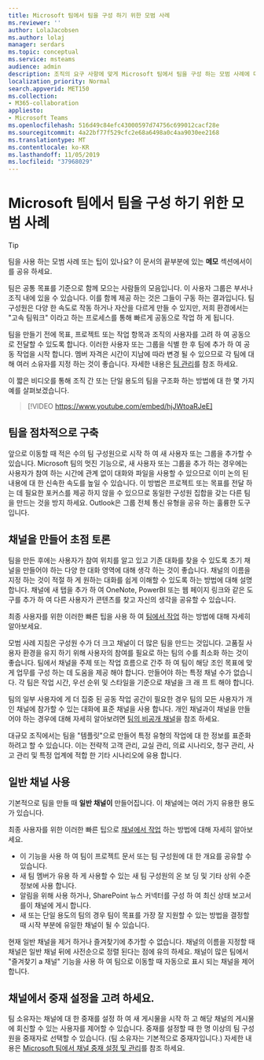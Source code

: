 ```yaml
---
title: Microsoft 팀에서 팀을 구성 하기 위한 모범 사례
ms.reviewer: ''
author: LolaJacobsen
ms.author: lolaj
manager: serdars
ms.topic: conceptual
ms.service: msteams
audience: admin
description: 조직의 요구 사항에 맞게 Microsoft 팀에서 팀을 구성 하는 모범 사례에 대해 알아봅니다.
localization_priority: Normal
search.appverid: MET150
ms.collection:
- M365-collaboration
appliesto:
- Microsoft Teams
ms.openlocfilehash: 516d49c84efc43000597d74756c699012cacf28e
ms.sourcegitcommit: 4a22bf77f529cfc2e68a6498a0c4aa9030ee2168
ms.translationtype: MT
ms.contentlocale: ko-KR
ms.lasthandoff: 11/05/2019
ms.locfileid: "37968029"
---
```

<a name="best-practices-for-organizing-teams-in-microsoft-teams"></a>Microsoft 팀에서 팀을 구성 하기 위한 모범 사례
======================================================

> [!TIP]
> 팀을 사용 하는 모범 사례 또는 팁이 있나요? 이 문서의 끝부분에 있는 **메모** 섹션에서이를 공유 하세요.

팀은 공통 목표를 기준으로 함께 모으는 사람들의 모음입니다. 이 사용자 그룹은 부서나 조직 내에 있을 수 있습니다. 이를 함께 제공 하는 것은 그들이 구동 하는 결과입니다. 팀 구성원은 다양 한 속도로 작동 하거나 자산을 다르게 만들 수 있지만, 저희 환경에서는 "고속 팀워크" 이라고 하는 프로세스를 통해 빠르게 공동으로 작업 하 게 됩니다.  

팀을 만들기 전에 목표, 프로젝트 또는 작업 항목과 조직의 사용자를 고려 하 여 공동으로 전달할 수 있도록 합니다. 이러한 사용자 또는 그룹을 식별 한 후 팀에 추가 하 여 공동 작업을 시작 합니다. 멤버 자격은 시간이 지남에 따라 변경 될 수 있으므로 각 팀에 대해 여러 소유자를 지정 하는 것이 좋습니다. 자세한 내용은 [팀 관리](https://support.office.com/article/Teams-and-Channels-df38ae23-8f85-46d3-b071-cb11b9de5499)를 참조 하세요.

이 짧은 비디오를 통해 조직 간 또는 단일 용도의 팀을 구조화 하는 방법에 대 한 몇 가지 예를 살펴보겠습니다.

> [!VIDEO https://www.youtube.com/embed/hjJWtoaRJeE]

## <a name="build-your-team-gradually"></a>팀을 점차적으로 구축

앞으로 이동할 때 적은 수의 팀 구성원으로 시작 하 여 새 사용자 또는 그룹을 추가할 수 있습니다. Microsoft 팀의 멋진 기능으로, 새 사용자 또는 그룹을 추가 하는 경우에는 사용자가 참여 하는 시간에 관계 없이 대화와 파일을 사용할 수 있으므로 이미 논의 된 내용에 대 한 신속한 속도를 높일 수 있습니다. 이 방법은 프로젝트 또는 목표를 전달 하는 데 필요한 포커스를 제공 하지 않을 수 있으므로 동일한 구성원 집합을 갖는 다른 팀을 만드는 것을 방지 하세요. Outlook은 그룹 전체 통신 유형을 공유 하는 훌륭한 도구입니다.

## <a name="create-channels-to-focus-discussions"></a>채널을 만들어 초점 토론

팀을 만든 후에는 사용자가 참여 위치를 알고 있고 기존 대화를 찾을 수 있도록 초기 채널을 만들어야 하는 다양 한 대화 영역에 대해 생각 하는 것이 좋습니다. 채널의 이름을 지정 하는 것이 적절 하 게 원하는 대화를 쉽게 이해할 수 있도록 하는 방법에 대해 설명 합니다. 채널에 새 탭을 추가 하 여 OneNote, PowerBI 또는 웹 페이지 링크와 같은 도구를 추가 하 여 다른 사용자가 콘텐츠를 찾고 자신의 생각을 공유할 수 있습니다.

최종 사용자를 위한 이러한 빠른 팁을 사용 하 여 [팀에서 작업](https://support.office.com/article/teams-and-channels-df38ae23-8f85-46d3-b071-cb11b9de5499#ID0EAABAAA=Work_in_teams) 하는 방법에 대해 자세히 알아보세요. 

모범 사례 지침은 구성원 수가 더 크고 채널이 더 많은 팀을 만드는 것입니다.  고품질 사용자 환경을 유지 하기 위해 사용자의 참여를 필요로 하는 팀의 수를 최소화 하는 것이 좋습니다. 팀에서 채널을 주제 또는 작업 흐름으로 간주 하 여 팀이 해당 조인 목표에 맞게 업무를 구성 하는 데 도움을 제공 해야 합니다. 만들어야 하는 특정 채널 수가 없습니다. 각 팀은 작업 시간, 우선 순위 및 스타일을 기준으로 채널을 크 래 프 트 해야 합니다. 

팀의 일부 사용자에 게 더 집중 된 공동 작업 공간이 필요한 경우 팀의 모든 사용자가 개인 채널에 참가할 수 있는 대화에 표준 채널을 사용 합니다. 개인 채널과이 채널을 만들어야 하는 경우에 대해 자세히 알아보려면 [팀의 비공개 채널](private-channels.md)을 참조 하세요.

대규모 조직에서는 팀을 "템플릿"으로 만들어 특정 유형의 작업에 대 한 정보를 표준화 하려고 할 수 있습니다.  이는 전략적 고객 관리, 교실 관리, 의료 시나리오, 청구 관리, 사고 관리 및 특정 업계에 적합 한 기타 시나리오에 유용 합니다.

## <a name="use-the-general-channel"></a>일반 채널 사용

기본적으로 팀을 만들 때 **일반 채널이** 만들어집니다. 이 채널에는 여러 가지 유용한 용도가 있습니다.

최종 사용자를 위한 이러한 빠른 팁으로 [채널에서 작업](https://support.office.com/article/teams-and-channels-df38ae23-8f85-46d3-b071-cb11b9de5499#ID0EAABAAA=Work_in_channels) 하는 방법에 대해 자세히 알아보세요.

- 이 기능을 사용 하 여 팀이 프로젝트 문서 또는 팀 구성원에 대 한 개요를 공유할 수 있습니다.
- 새 팀 멤버가 유용 하 게 사용할 수 있는 새 팀 구성원의 온 보 딩 및 기타 상위 수준 정보에 사용 합니다.
- 알림을 위해 사용 하거나, SharePoint 뉴스 커넥터를 구성 하 여 최신 상태 보고서를이 채널에 게시 합니다.  
- 새 또는 단일 용도의 팀의 경우 팀이 목표를 가장 잘 지원할 수 있는 방법을 결정할 때 시작 부분에 유일한 채널이 될 수 있습니다.

현재 일반 채널을 제거 하거나 즐겨찾기에 추가할 수 없습니다. 채널의 이름을 지정할 때 채널은 일반 채널 뒤에 사전순으로 정렬 된다는 점에 유의 하세요. 채널이 많은 팀에서 "즐겨찾기 a 채널" 기능을 사용 하 여 팀으로 이동할 때 자동으로 표시 되는 채널을 제어 합니다. 

## <a name="consider-setting-up-moderation-in-your-channels"></a>채널에서 중재 설정을 고려 하세요.

팀 소유자는 채널에 대 한 중재를 설정 하 여 새 게시물을 시작 하 고 해당 채널의 게시물에 회신할 수 있는 사용자를 제어할 수 있습니다. 중재를 설정할 때 한 명 이상의 팀 구성원을 중재자로 선택할 수 있습니다. (팀 소유자는 기본적으로 중재자입니다.) 자세한 내용은 [Microsoft 팀에서 채널 중재 설정 및 관리](manage-channel-moderation-in-teams.md)를 참조 하세요.
